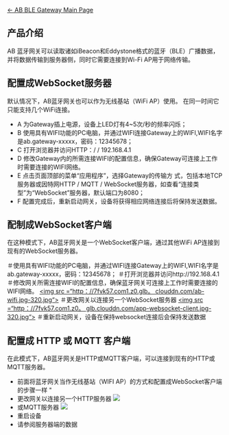 [← AB BLE Gateway Main Page](AB_BLE_Gateway.md)



## 产品介绍

AB 蓝牙网关可以读取诸如iBeacon和Eddystone格式的蓝牙（BLE）广播数据，并将数据传输到服务器侧，同时它需要连接到Wi-Fi
AP用于网络传输。

## 配置成WebSocket服务器

默认情况下，AB蓝牙网关也可以作为无线基站（WiFi AP）使用。 在同一时间它只能支持几个WiFi连接。

  - A 为Gateway插上电源，设备上LED灯有4~5次/秒的频率闪烁；
  - B
    使用具有WIFI功能的PC电脑，并通过WIFI连接Gateway上的WIFI,WIFI名字是ab.gateway-xxxxx，密码：12345678；
  - C 打开浏览器并访问HTTP：/ / 192.168.4.1
  - D 修改Gateway内的所需连接WIFI的配置信息，确保Gateway可连接上工作时需要连接的WIFI网络。
  - E 点击页面顶部的菜单“应用程序”，选择Gateway的传输方 式，包括本地TCP服务器或因特网HTTP / MQTT /
    WebSocket服务器，如查看“连接类型”为“WebSocket”服务器，默认端口为8080；
  - F 配置完成后，重新启动网关，设备将获得相应网络连接后将保持发送数据。

## 配制成WebSocket客户端

在这种模式下，AB蓝牙网关是一个WebSocket客户端，通过其他WiFi
AP连接到现有的WebSocket服务器。

＃使用具有WIFI功能的PC电脑，并通过WIFI连接Gateway上的WIFI,WIFI名字是ab.gateway-xxxxx，密码：12345678；
＃打开浏览器并访问http://192.168.4.1
＃修改网关所需连接WIFI的配置信息，确保蓝牙网关可连接上工作时需要连接的WIFI网络。
[\<img src =“http：//7fvk57.com1.z0.glb。
clouddn.com/ab-wifi.jpg-320.jpg“\>](http://7fvk57.com1.z0.glb.clouddn.com/ab-wifi.jpg)
＃更改网关以连接另一个WebSocket服务器
[\<img src =“http：//7fvk57.com1.z0。
glb.clouddn.com/app-websocket-client.jpg-320.jpg“\>](http://7fvk57.com1.z0.glb.clouddn.com/app-websocket-client.jpg)
＃重新启动网关，设备在保持websocket连接后会保持发送数据

## 配置成 HTTP 或 MQTT 客户端

在此模式下，AB蓝牙网关是HTTP或MQTT客户端，可以连接到现有的HTTP或MQTT服务器。

  - 前面将蓝牙网关当作无线基站（WIFI AP）的方式和配置成WebSocket客户端的步骤一样
    "
  - 更改网关以连接另一个HTTP服务器
    [<img src="http://7fvk57.com1.z0.glb.clouddn.com/app-http-client.jpg-320.jpg">](http://7fvk57.com1.z0.glb.clouddn.com/app-http-client.jpg)
  - 或MQTT服务器
    [<img src="http://7fvk57.com1.z0.glb.clouddn.com/app-mqtt-client.jpg-320.jpg">](http://7fvk57.com1.z0.glb.clouddn.com/app-mqtt-client.jpg)
  - 重启设备
  - 请参阅服务器端的数据